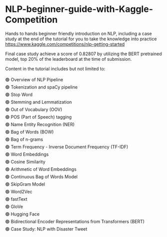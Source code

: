 # NLP-beginner-guide-with-Kaggle-Competition

Hands to hands beginner friendly introduction on NLP, including a case study at the end of the tutorial for you to take the knowledge into practice https://www.kaggle.com/competitions/nlp-getting-started

Final case study achieve a score of 0.82807 by utilizing the BERT pretrained model, top 20% of the leaderboard at the time of submission.

Content in the tutorial includes but not limited to:
<br>
<br>
🟢 Overview of NLP Pipeline <br>
🟢 Tokenization and spaCy pipeline <br>
🟢 Stop Word <br>
🟢 Stemming and Lemmatization <br>
🟢 Out of Vocabulary (OOV) <br>
🟢 POS (Part of Speech) tagging <br>
🟢 Name Entity Recognition (NER) <br>
🟢 Bag of Words (BOW) <br>
🟢 Bag of n-grams <br>
🟢 Term Frequency - Inverse Document Frequency (TF-IDF) <br>
🟢 Word Embeddings <br>
🟢 Cosine Similarity <br>
🟢 Arithmetic of Word Embeddings <br>
🟢 Continuous Bag of Words Model <br>
🟢 SkipGram Model <br>
🟢 Word2Vec <br>
🟢 fastText <br>
🟢 GloVe <br>
🟢 Hugging Face <br>
🟢 Bidirectional Encoder Representations from Transformers (BERT) <br>
🟢 Case Study: NLP with Disaster Tweet <br>
